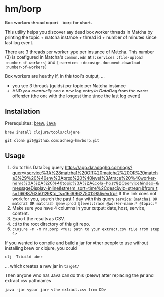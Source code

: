 # hm/borp

Box workers thread report - borp for short.

This utility helps you discover any dead box worker threads in Matcha by printing the topic + matcha instance + thread id + number of minutes since last log event.

There are 3 threads per worker type per instance of Matcha. This number (3) is configured in Matcha's `common.edn` at `[:services :file-upload :number-of-workers]` and `[:services :docusign-document-download :number-of-workers]`


Box workers are healthy if, in this tool's output, ...

* you see 3 threads (guids) per topic per Matcha instance
* AND you _eventually_ see a new log entry _in DataDog_ from the worst offender (the one with the longest time since the last log event)

## Installation

Prerequisites: [brew](https://brew.sh/), [Java](https://clojure.org/guides/install_clojure#java)

`brew install clojure/tools/clojure`

`git clone git@github.com:acheng-hm/borp.git`

## Usage

1. Go to this DataDog query https://app.datadoghq.com/logs?query=service%3A%28matcha1%20OR%20matcha2%20OR%20matcha3%29%20%40env%3Aprod%20%40level%3Atrace%20%40worker-name%3A%2A%20%40topic%3A%2A&cols=host%2Cservice&index=&messageDisplay=inline&stream_sort=time%2Cdesc&viz=stream&from_ts=1669876350129&to_ts=1669962750129&live=true If the link does not work for you, search the past 1 day with this query `service:(matcha1 OR matcha2 OR matcha3) @env:prod @level:trace @worker-name:* @topic:*`
1. Make sure you have 4 columns in your output: date, host, service, content.
1. Export the results as CSV.
1. `cd` to the root directory of this git repo.
1. `clojure -M -m hm.borp <full path to your extract.csv file from step 4>`

If you wanted to compile and build a jar for other people to use without installing brew or clojure, you could

`clj -T:build uber`

... which creates a new jar in `target/`

Then anyone who has Java can do this (below) after replacing the jar and extract.csv pathnames

`java -jar <your jar> <the extract.csv from DD>`
